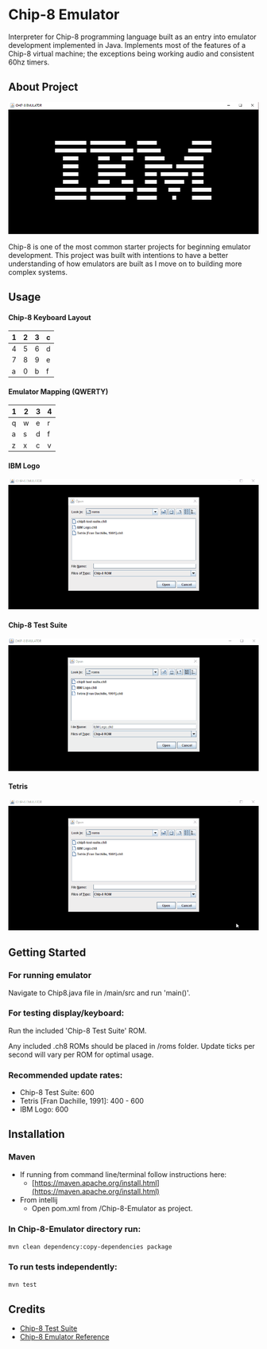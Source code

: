 # Chip-8 Emulator

Interpreter for Chip-8 programming language built as an entry into emulator development implemented in Java. 
Implements most of the features of a Chip-8 virtual machine; the exceptions being working audio 
and consistent 60hz timers.


## About Project

![img_1.png](images/img_1.png)

Chip-8 is one of the most common starter projects for beginning emulator development. This project was built
with intentions to have a better understanding of how emulators are built as I move on to building more complex 
systems.


## Usage

#### Chip-8 Keyboard Layout
| <span>1</span> | <span>2</span> | <span>3</span> | <span>c</span> |
|----------------|----------------|----------------|----------------|
| 4              | 5              | 6              | d              |
| 7              | 8              | 9              | e              |
| a              | 0              | b              | f              |

#### Emulator Mapping (QWERTY)
| <span>1</span> | <span>2</span> | <span>3</span> | <span>4</span> |
|----------------|----------------|----------------|----------------|
| q              | w              | e              | r              |
| a              | s              | d              | f              |
| z              | x              | c              | v              |


#### IBM Logo
![](images/ibm.gif)

#### Chip-8 Test Suite
![](images/testSuiteEx.gif)

#### Tetris
![](images/tetris.gif)


## Getting Started

### For running emulator

Navigate to Chip8.java file in /main/src and run 'main()'.

### For testing display/keyboard:

Run the included 'Chip-8 Test Suite' ROM.

Any included .ch8 ROMs should be placed in /roms folder.
Update ticks per second will vary per ROM for optimal usage.

### Recommended update rates:
- Chip-8 Test Suite: 600
- Tetris [Fran Dachille, 1991]: 400 - 600
- IBM Logo: 600


## Installation

### Maven
- If running from command line/terminal follow instructions here:
  - [https://maven.apache.org/install.html](https://maven.apache.org/install.html)
- From intellij
    - Open pom.xml from /Chip-8-Emulator as project.

### In Chip-8-Emulator directory run:

```mvn clean dependency:copy-dependencies package```

### To run tests independently:

```mvn test```


## Credits

- [Chip-8 Test Suite](https://github.com/Timendus/chip8-test-suite)
- [Chip-8 Emulator Reference](https://tobiasvl.github.io/blog/write-a-chip-8-emulator/)

